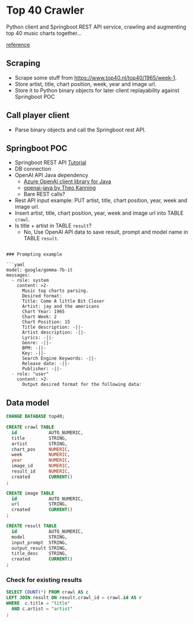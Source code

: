 # Top 40 Crawler

Python client and Springboot REST API service, crawling and augmenting top 40 music charts together...

[reference](https://spring.io/guides/tutorials/rest)


## Scraping

- Scrape some stuff from https://www.top40.nl/top40/1965/week-1.
- Store artist, title, chart position, week, year and image url.
- Store it to Python binary objects for later client replayability against Springboot POC

## Call player client

- Parse binary objects and call the Springboot rest API.

## Springboot POC

- Springboot REST API [Tutorial](https://spring.io/guides/tutorials/rest)
- DB connection
- OpenAI API Java dependency
  - [Azure OpenAI client library for Java](https://github.com/Azure/azure-sdk-for-java/tree/main/sdk/openai/azure-ai-openai)
  - [openai-java by Theo Kanning](https://github.com/TheoKanning/openai-java)
  - Bare REST calls?
- Rest API input example: PUT artist, title, chart position, year, week and image url.
- Insert artist, title, chart position, year, week and image url into TABLE `crawl`.
- Is title + artist in TABLE `result`?
  - No, Use OpenAI API data to save result, prompt and model name in TABLE `result`.

```

### Prompting example

```yaml
model: google/gemma-7b-it
messages:
  - role: system
    content: >2-
      Music top charts parsing.
      Desired format:
      Title: Come A little Bit Closer
      Artist: jay and the americans
      Chart Year: 1965
      Chart Week: 2
      Chart Position: 15
      Title description: -||-
      Artist description: -||-
      Lyrics: -||-
      Genre: -||-
      BPM: -||-
      Key: -||-
      Search Engine Keywords: -||-
      Release date: -||-
      Publisher: -||-
  - role: "user"
    content: >2-
      Output desired format for the following data: 
```


## Data model

```sql
CHANGE DATABASE top40;

CREATE crawl TABLE
  id            AUTO_NUMERIC,
  title         STRING,
  artist        STRING,
  chart_pos     NUMERIC,
  week          NUMERIC,
  year          NUMERIC,
  image_id      NUMERIC,
  result_id     NUMERIC,
  created       CURRENT()
;

CREATE image TABLE
  id            AUTO_NUMERIC,
  url           STRING,
  created       CURRENT()
;

CREATE result TABLE
  id            AUTO_NUMERIC,
  model         STRING,
  input_prompt  STRING,
  output_result STRING,
  title_desc    STRING,
  created       CURRENT()
;
```

### Check for existing results

```sql
SELECT COUNT(*) FROM crawl AS c
LEFT JOIN result ON result.crawl_id = crawl.id AS r
WHERE  c.title = "title"
  AND c.artist = "artist"
;


